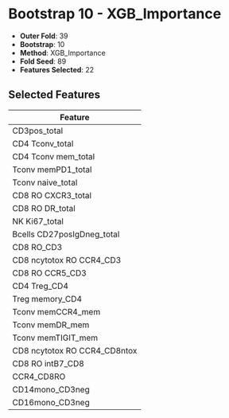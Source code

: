 # Bootstrap 10 - XGB_Importance

- **Outer Fold**: 39
- **Bootstrap**: 10
- **Method**: XGB_Importance
- **Fold Seed**: 89
- **Features Selected**: 22

## Selected Features

| Feature |
|---------|
| CD3pos_total |
| CD4 Tconv_total |
| CD4 Tconv mem_total |
| Tconv memPD1_total |
| Tconv naive_total |
| CD8 RO CXCR3_total |
| CD8 RO DR_total |
| NK Ki67_total |
| Bcells CD27posIgDneg_total |
| CD8 RO_CD3 |
| CD8 ncytotox RO CCR4_CD3 |
| CD8 RO CCR5_CD3 |
| CD4 Treg_CD4 |
| Treg memory_CD4 |
| Tconv memCCR4_mem |
| Tconv memDR_mem |
| Tconv memTIGIT_mem |
| CD8 ncytotox RO CCR4_CD8ntox |
| CD8 RO intB7_CD8 |
| CCR4_CD8RO |
| CD14mono_CD3neg |
| CD16mono_CD3neg |
